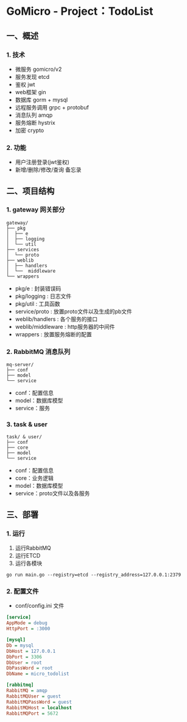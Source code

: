 # GoMicro - Project：TodoList

## 一、概述
### 1. 技术
- 微服务 gomicro/v2
- 服务发现 etcd
- 鉴权 jwt
- web框架 gin 
- 数据库 gorm + mysql
- 远程服务调用 grpc + protobuf
- 消息队列 amqp
- 服务熔断 hystrix
- 加密 crypto

### 2. 功能
- 用户注册登录(jwt鉴权)
- 新增/删除/修改/查询 备忘录

## 二、项目结构
### 1. gateway 网关部分
```
gateway/
├── pkg
│  ├── e
│  ├── logging
│  └── util
├── services
│  └── proto
├── weblib
│  ├── handlers
│  └──  middleware
└── wrappers
```
- pkg/e : 封装错误码
- pkg/logging : 日志文件
- pkg/util : 工具函数
- service/proto : 放置proto文件以及生成的pb文件
- weblib/handlers : 各个服务的接口
- weblib/middleware : http服务器的中间件
- wrappers : 放置服务熔断的配置

### 2. RabbitMQ 消息队列
```
mq-server/
├── conf
├── model
└── service
```
- conf：配置信息
- model：数据库模型
- service：服务

### 3. task & user
```
task/ & user/
├── conf
├── core
├── model
└── service
```
- conf：配置信息
- core：业务逻辑
- model：数据库模型
- service：proto文件以及各服务

## 三、部署
### 1. 运行
1. 运行RabbitMQ
2. 运行ETCD
3. 运行各模块
```
go run main.go --registry=etcd --registry_address=127.0.0.1:2379
```

### 2. 配置文件
- conf/config.ini 文件
```ini
[service]
AppMode = debug
HttpPort = :3000

[mysql]
Db = mysql
DbHost = 127.0.0.1
DbPort = 3306
DbUser = root
DbPassWord = root
DbName = micro_todolist

[rabbitmq]
RabbitMQ = amqp
RabbitMQUser = guest
RabbitMQPassWord = guest
RabbitMQHost = localhost
RabbitMQPort = 5672